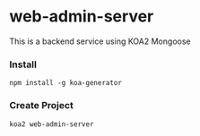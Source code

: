 # web-admin-server
This is a backend service using KOA2 Mongoose

### Install
```
npm install -g koa-generator
```

### Create Project
```
koa2 web-admin-server
```